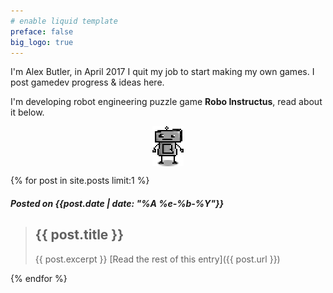 ```yaml
---
# enable liquid template
preface: false
big_logo: true
---
```

I'm Alex Butler, in April 2017 I quit my job to start making my own games. I post gamedev progress & ideas here.

I'm developing robot engineering puzzle game **Robo Instructus**, read about it below.

<p align="center">
  <img align="center"
    src="/assets/main/robot.png"
    title="A 'Robo' to instruct ...us" />
</p>

{% for post in site.posts limit:1 %}
##### Posted on {{post.date | date: "%A %e-%b-%Y"}}

> ## {{ post.title }}
> {{ post.excerpt }}
[Read the rest of this entry]({{ post.url }})

{% endfor %}
